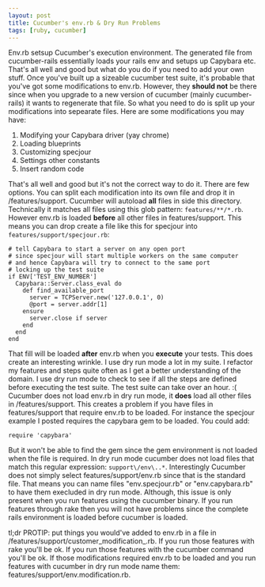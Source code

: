 ```yaml
---
layout: post
title: Cucumber's env.rb & Dry Run Problems
tags: [ruby, cucumber]
---
```


Env.rb setsup Cucumber's execution environment. The generated file from cucumber-rails essentially loads your rails env
and setups up Capybara etc. That's all well and good but what do you do if you need to add your own stuff. Once you've built up a sizeable cucumber test suite, it's probable that you've got some modifications to env.rb. However, they **should not** be there since when you upgrade to a new version of cucumber (mainly cucumber-rails) it wants to regenerate that file. So what you need to do is split up your modifications into sepearate files. Here are some modifications you may have:

1. Modifying your Capybara driver (yay chrome)
2. Loading blueprints
3. Customizing specjour
4. Settings other constants
5. Insert random code
  
That's all well and good but it's not the correct way to do it. There are few options. You can split each modification into its own file and drop it in /features/support. Cucumber will autoload **all** files in side this directory. Technically it matches all files using this glob pattern: `features/**/*.rb`. However env.rb is loaded **before** all other files in features/support. This means you can drop create a file like this for specjour into `features/support/specjour.rb`:

    # tell Capybara to start a server on any open port
    # since specjour will start multiple workers on the same computer
    # and hence Capybara will try to connect to the same port 
    # locking up the test suite
    if ENV['TEST_ENV_NUMBER']
      Capybara::Server.class_eval do
        def find_available_port
          server = TCPServer.new('127.0.0.1', 0)
          @port = server.addr[1]
        ensure
          server.close if server
        end
      end
    end
    
That fill will be loaded **after** env.rb when you **execute** your tests. This does create an interesting wrinkle.
I use dry run mode a lot in my suite. I refactor my features and steps quite often as I get a better understanding of the domain.
I use dry run mode to check to see if all the steps are defined before executing the test suite. The test suite can take over an hour. :( Cucumber does not load env.rb in dry run mode, it **does** load all other files in /features/support. This creates a problem if you have files in features/support that require env.rb to be loaded. For instance the specjour example I posted requires the capybara gem to be loaded. You could add:

    require 'capybara'
    
But it won't be able to find the gem since the gem environment is not loaded when the file is required.
In dry run mode cucumber does not load files that match this regular expression: `support\/env\..*`. Interestingly Cucumber does not simply select features/support/env.rb 
since that is the standard file. That means you can name files "env.specjour.rb" or "env.capybara.rb" to have them execluded in dry run mode. Although, this issue is only present when you run features using the cucumber binary.
If you run features through rake then you will not have problems since the complete rails environment is loaded before
cucumber is loaded. 

tl;dr
PROTIP: put things you would've added to env.rb in a file in /features/support/customer\_modification\_.rb.
If you run those features with rake you'll be ok. If you run those features with the cucumber command you'll be ok.
If those modifications required env.rb to be loaded and you run features with cucumber in dry run mode name them: features/support/env.modification.rb.

